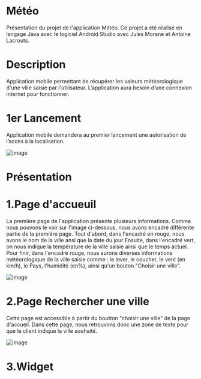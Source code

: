 # Météo

Présentation du projet de l'application Météo. Ce projet a été réalisé en langage Java avec le logiciel Android Studio avec Jules Morane et Antoine Lacrouts.

# Description

Application mobile permettant de récupérer les valeurs météorologique d'une ville saisie par l'utilisateur. L’application aura besoin d’une connexion internet pour fonctionner.

# 1er Lancement

Application mobile demandera au premier lancement une autorisation de l’accès à la localisation.

![image](https://user-images.githubusercontent.com/72809834/104129033-168ede80-536b-11eb-8fd6-347806f5a3c0.png)

# Présentation 

# 1.Page d'accueuil

  La première page de l'application présente plusieurs informations.
Comme nous pouvons le voir sur l'image ci-dessous, nous avons encadré différente partie de la première page.
Tout d'abord, dans l'encadré en rouge, nous avons le nom de la ville ansi que la date du jour
Ensuite, dans l'encadré vert, on nous indique la température de la ville saisie ainsi que le temps actuel.
Pour finir, dans l'encadré rouge, nous aurons diverses informations météorologique de la ville saisie comme : le lever, le coucher, le vent (en km/h), le Pays, l'humidité (en%), ainsi qu'un bouton "Choisir une ville".


![image](https://user-images.githubusercontent.com/72809834/104129161-ce23f080-536b-11eb-9a40-7730534e80a7.png)

# 2.Page Rechercher une ville

Cette page est accessible à partir du boutton "choisir une ville" de la page d'accueil. Dans cette page, nous retrouvons donc une zone de texte pour que le client indique la ville souhaité.


![image](https://user-images.githubusercontent.com/72809834/104129601-daf51400-536c-11eb-9a5c-19c67ebeffc1.png)


# 3.Widget



